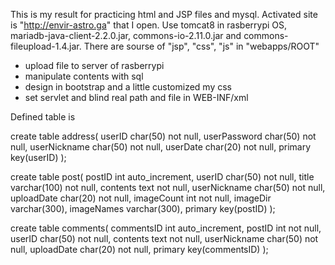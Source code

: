 This is my result for practicing html and JSP files and mysql.
Activated site is "http://envir-astro.ga" that I open.
Use tomcat8 in rasberrypi OS, mariadb-java-client-2.2.0.jar, commons-io-2.11.0.jar and commons-fileupload-1.4.jar.
There are sourse of "jsp", "css", "js" in "webapps/ROOT"

* upload file to server of rasberrypi
* manipulate contents with sql
* design in bootstrap and a little customized my css
* set servlet and blind real path and file in WEB-INF/xml

Defined table is

create table address(
	userID char(50) not null,
	userPassword char(50) not null,
    userNickname char(50) not null,
    userDate char(20) not null,
    primary key(userID)
    );

create table post(
	postID int auto_increment,
	userID char(50) not null,
	title varchar(100) not null,
    contents text not null,
    userNickname char(50) not null,
    uploadDate char(20) not null,
    imageCount int not null,
    imageDir varchar(300),
    imageNames varchar(300),
    primary key(postID)
    );
    
create table comments(
	commentsID int auto_increment,
    postID int not null,
    userID char(50) not null,
    contents text not null,
    userNickname char(50) not null,
    uploadDate char(20) not null,
	primary key(commentsID)
    );
